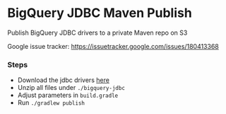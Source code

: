 # BigQuery JDBC Maven Publish
Publish BigQuery JDBC drivers to a private Maven repo on S3

Google issue tracker: https://issuetracker.google.com/issues/180413368


### Steps

- Download the jdbc drivers [here](https://storage.googleapis.com/simba-bq-release/jdbc/SimbaJDBCDriverforGoogleBigQuery42_1.2.23.1027.zip)
- Unzip all files under `./bigquery-jdbc`
- Adjust parameters in `build.gradle`
- Run `./gradlew publish`
